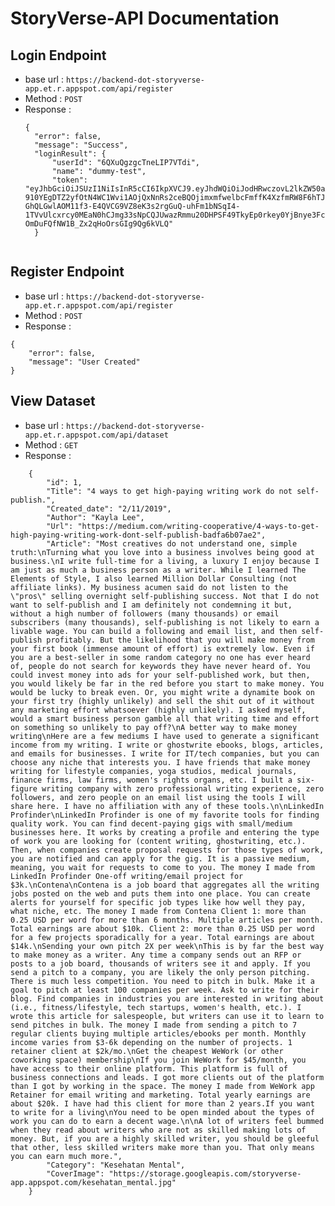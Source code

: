 # StoryVerse-API Documentation

## Login Endpoint
- base url : ```https://backend-dot-storyverse-app.et.r.appspot.com/api/register```
- Method : ```POST```
- Response :
  ```
  {
    "error": false,
    "message": "Success",
    "loginResult": {
        "userId": "6QXuQgzgcTneLIP7VTdi",
        "name": "dummy-test",
        "token": "eyJhbGciOiJSUzI1NiIsInR5cCI6IkpXVCJ9.eyJhdWQiOiJodHRwczovL2lkZW50aXR5dG9vbGtpdC5nb29nbGVhcGlzLmNvbS9nb29nbGUuaWRlbnRpdHkuaWRlbnRpdHl0b29sa2l0LnYxLklkZW50aXR5VG9vbGtpdCIsImlhdCI6MTY4NTM3NzU0NiwiZXhwIjoxNjg1MzgxMTQ2LCJpc3MiOiJmaXJlYmFzZS1hZG1pbnNkay13ZHZ4akBzdG9yeXZlcnNlLWFwcC5pYW0uZ3NlcnZpY2VhY2NvdW50LmNvbSIsInN1YiI6ImZpcmViYXNlLWFkbWluc2RrLXdkdnhqQHN0b3J5dmVyc2UtYXBwLmlhbS5nc2VydmljZWFjY291bnQuY29tIiwidWlkIjoiNlFYdVFnemdjVG5lTElQN1ZUZGkifQ.edhRffE0MbpYXbDuVHekJJ8_iLZIw0WMx7CtL17HWvCh9O3vFNNF6Auj3TA7L_YmcYUTTbkoL0H-910YEgDTZ2yfOtN4WC1Wvi1AOjQxNnRs2ceBQOjimxmfwelbcFmffK4XzfmRW8F6hTJSDIfCQaWYFCRQ7sA1eMb1WtN7Tm7bNBwb8Ob_daXo3fdEqDA5-GhQLGwlAOM11f3-E4QVCG9VZ8eK3s2rgGuQ-uhFm1bNSqI4-1TVvUlcxrcy0MEaN0hCJmg33sNpCQJUwazRmmu20DHPSF49TkyEp0rkey0YjBnye3Fcq-OmDuFQfNW1B_Zx2qHoOrsGIg9Qg6kVLQ"
    }


## Register Endpoint
- base url : ```https://backend-dot-storyverse-app.et.r.appspot.com/api/register```
- Method : ```POST```
- Response :
```
{
    "error": false,
    "message": "User Created"
}
```

## View Dataset
- base url : ```https://backend-dot-storyverse-app.et.r.appspot.com/api/dataset```
- Method : ```GET```
- Response :
```
    {
        "id": 1,
        "Title": "4 ways to get high-paying writing work do not self-publish.",
        "Created_date": "2/11/2019",
        "Author": "Kayla Lee",
        "Url": "https://medium.com/writing-cooperative/4-ways-to-get-high-paying-writing-work-dont-self-publish-badfa6b07ae2",
        "Article": "Most creatives do not understand one, simple truth:\nTurning what you love into a business involves being good at business.\nI write full-time for a living, a luxury I enjoy because I am just as much a business person as a writer. While I learned The Elements of Style, I also learned Million Dollar Consulting (not affiliate links). My business acumen said do not listen to the \"pros\" selling overnight self-publishing success. Not that I do not want to self-publish and I am definitely not condemning it but, without a high number of followers (many thousands) or email subscribers (many thousands), self-publishing is not likely to earn a livable wage. You can build a following and email list, and then self-publish profitably. But the likelihood that you will make money from your first book (immense amount of effort) is extremely low. Even if you are a best-seller in some random category no one has ever heard of, people do not search for keywords they have never heard of. You could invest money into ads for your self-published work, but then, you would likely be far in the red before you start to make money. You would be lucky to break even. Or, you might write a dynamite book on your first try (highly unlikely) and sell the shit out of it without any marketing effort whatsoever (highly unlikely). I asked myself, would a smart business person gamble all that writing time and effort on something so unlikely to pay off?\nA better way to make money writing\nHere are a few mediums I have used to generate a significant income from my writing. I write or ghostwrite ebooks, blogs, articles, and emails for businesses. I write for IT/tech companies, but you can choose any niche that interests you. I have friends that make money writing for lifestyle companies, yoga studios, medical journals, finance firms, law firms, women's rights organs, etc. I built a six-figure writing company with zero professional writing experience, zero followers, and zero people on an email list using the tools I will share here. I have no affiliation with any of these tools.\n\nLinkedIn Profinder\nLinkedIn Profinder is one of my favorite tools for finding quality work. You can find decent-paying gigs with small/medium businesses here. It works by creating a profile and entering the type of work you are looking for (content writing, ghostwriting, etc.). Then, when companies create proposal requests for those types of work, you are notified and can apply for the gig. It is a passive medium, meaning, you wait for requests to come to you. The money I made from LinkedIn Profinder One-off writing/email project for $3k.\nContena\nContena is a job board that aggregates all the writing jobs posted on the web and puts them into one place. You can create alerts for yourself for specific job types like how well they pay, what niche, etc. The money I made from Contena Client 1: more than 0.25 USD per word for more than 6 months. Multiple articles per month. Total earnings are about $10k. Client 2: more than 0.25 USD per word for a few projects sporadically for a year. Total earnings are about $14k.\nSending your own pitch 2X per week\nThis is by far the best way to make money as a writer. Any time a company sends out an RFP or posts to a job board, thousands of writers see it and apply. If you send a pitch to a company, you are likely the only person pitching. There is much less competition. You need to pitch in bulk. Make it a goal to pitch at least 100 companies per week. Ask to write for their blog. Find companies in industries you are interested in writing about (i.e., fitness/lifestyle, tech startups, women's health, etc.). I wrote this article for salespeople, but writers can use it to learn to send pitches in bulk. The money I made from sending a pitch to 7 regular clients buying multiple articles/ebooks per month. Monthly income varies from $3-6k depending on the number of projects. 1 retainer client at $2k/mo.\nGet the cheapest WeWork (or other coworking space) membership\nIf you join WeWork for $45/month, you have access to their online platform. This platform is full of business connections and leads. I got more clients out of the platform than I got by working in the space. The money I made from WeWork app Retainer for email writing and marketing. Total yearly earnings are about $20k. I have had this client for more than 2 years.If you want to write for a living\nYou need to be open minded about the types of work you can do to earn a decent wage.\n\nA lot of writers feel bummed when they read about writers who are not as skilled making lots of money. But, if you are a highly skilled writer, you should be gleeful that other, less skilled writers make more than you. That only means you can earn much more.",
        "Category": "Kesehatan Mental",
        "CoverImage": "https://storage.googleapis.com/storyverse-app.appspot.com/kesehatan_mental.jpg"
    }
```
